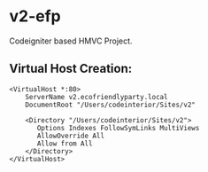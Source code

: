 v2-efp
======

Codeigniter based HMVC Project.

Virtual Host Creation:
----------------------

    <VirtualHost *:80>
        ServerName v2.ecofriendlyparty.local
        DocumentRoot "/Users/codeinterior/Sites/v2"

        <Directory "/Users/codeinterior/Sites/v2">
           Options Indexes FollowSymLinks MultiViews
           AllowOverride All
           Allow from All
        </Directory>
    </VirtualHost>